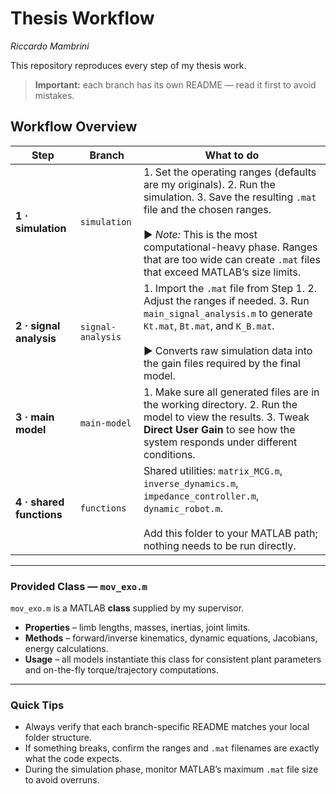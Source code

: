 # Thesis Workflow  
*Riccardo Mambrini*

This repository reproduces every step of my thesis work.  
> **Important:** each branch has its own README — read it first to avoid mistakes.

## Workflow Overview

| Step | Branch | What to do |
|------|--------|-----------|
| **1 · simulation** | `simulation` | 1. Set the operating ranges (defaults are my originals). 2. Run the simulation. 3. Save the resulting `.mat` file and the chosen ranges.<br><br>▶ *Note:* This is the most computational-heavy phase. Ranges that are too wide can create `.mat` files that exceed MATLAB’s size limits. |
| **2 · signal analysis** | `signal-analysis` | 1. Import the `.mat` file from Step&nbsp;1. 2. Adjust the ranges if needed. 3. Run `main_signal_analysis.m` to generate `Kt.mat`, `Bt.mat`, and `K_B.mat`.<br><br>▶ Converts raw simulation data into the gain files required by the final model. |
| **3 · main model** | `main-model` | 1. Make sure all generated files are in the working directory. 2. Run the model to view the results. 3. Tweak **Direct User Gain** to see how the system responds under different conditions. |
| **4 · shared functions** | `functions` | Shared utilities: `matrix_MCG.m`, `inverse_dynamics.m`, `impedance_controller.m`, `dynamic_robot.m`.<br><br>Add this folder to your MATLAB path; nothing needs to be run directly. |

---

### Provided Class — `mov_exo.m`
`mov_exo.m` is a MATLAB **class** supplied by my supervisor.

* **Properties** – limb lengths, masses, inertias, joint limits.  
* **Methods** – forward/inverse kinematics, dynamic equations, Jacobians, energy calculations.  
* **Usage** – all models instantiate this class for consistent plant parameters and on-the-fly torque/trajectory computations.

---

### Quick Tips
* Always verify that each branch-specific README matches your local folder structure.  
* If something breaks, confirm the ranges and `.mat` filenames are exactly what the code expects.  
* During the simulation phase, monitor MATLAB’s maximum `.mat` file size to avoid overruns.


